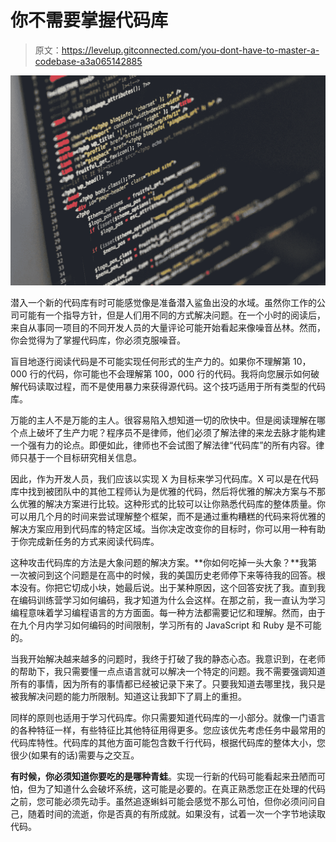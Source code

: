 # 你不需要掌握代码库

> 原文：<https://levelup.gitconnected.com/you-dont-have-to-master-a-codebase-a3a065142885>

![](img/c8fb7bdf9a906d761b59419e8a2e22ff.png)

潜入一个新的代码库有时可能感觉像是准备潜入鲨鱼出没的水域。虽然你工作的公司可能有一个指导方针，但是人们用不同的方式解决问题。在一个小时的阅读后，来自从事同一项目的不同开发人员的大量评论可能开始看起来像噪音丛林。然而，你会觉得为了掌握代码库，你必须克服噪音。

盲目地逐行阅读代码是不可能实现任何形式的生产力的。如果你不理解第 10，000 行的代码，你可能也不会理解第 100，000 行的代码。我将向您展示如何破解代码读取过程，而不是使用暴力来获得源代码。这个技巧适用于所有类型的代码库。

万能的主人不是万能的主人。很容易陷入想知道一切的欣快中。但是阅读理解在哪个点上破坏了生产力呢？程序员不是律师，他们必须了解法律的来龙去脉才能构建一个强有力的论点。即便如此，律师也不会试图了解法律“代码库”的所有内容。律师只基于一个目标研究相关信息。

因此，作为开发人员，我们应该以实现 X 为目标来学习代码库。X 可以是在代码库中找到被团队中的其他工程师认为是优雅的代码，然后将优雅的解决方案与不那么优雅的解决方案进行比较。这种形式的比较可以让你熟悉代码库的整体质量。你可以用几个月的时间来尝试理解整个框架，而不是通过重构糟糕的代码来将优雅的解决方案应用到代码库的特定区域。当你决定改变你的目标时，你可以用一种有助于你完成新任务的方式来阅读代码库。

这种攻击代码库的方法是大象问题的解决方案。**你如何吃掉一头大象？**我第一次被问到这个问题是在高中的时候，我的美国历史老师停下来等待我的回答。根本没有。你把它切成小块，她最后说。出于某种原因，这个回答安抚了我。直到我在编码训练营学习如何编码，我才知道为什么会这样。在那之前，我一直认为学习编程意味着学习编程语言的方方面面。每一种方法都需要记忆和理解。然而，由于在九个月内学习如何编码的时间限制，学习所有的 JavaScript 和 Ruby 是不可能的。

当我开始解决越来越多的问题时，我终于打破了我的静态心态。我意识到，在老师的帮助下，我只需要懂一点点语言就可以解决一个特定的问题。我不需要强调知道所有的事情，因为所有的事情都已经被记录下来了。只要我知道去哪里找，我只是被我解决问题的能力所限制。知道这让我卸下了肩上的重担。

同样的原则也适用于学习代码库。你只需要知道代码库的一小部分。就像一门语言的各种特征一样，有些特征比其他特征用得更多。您应该优先考虑任务中最常用的代码库特性。代码库的其他方面可能包含数千行代码，根据代码库的整体大小，您很少(如果有的话)需要与之交互。

**有时候，你必须知道你要吃的是哪种青蛙**。实现一行新的代码可能看起来丑陋而可怕，但为了知道什么会破坏系统，这可能是必要的。在真正熟悉您正在处理的代码之前，您可能必须先动手。虽然追逐蝌蚪可能会感觉不那么可怕，但你必须问问自己，随着时间的流逝，你是否真的有所成就。如果没有，试着一次一个字节地读取代码。